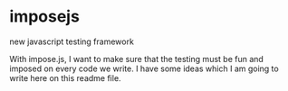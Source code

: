 # imposejs
new javascript testing framework

With impose.js, I want to make sure that the testing must be fun and imposed on every code we write. I have some ideas which I am going to write here on this readme file. 
